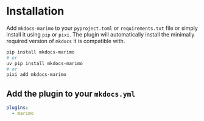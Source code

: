 # Installation

Add `mkdocs-marimo` to your `pyproject.toml` or `requirements.txt` file or simply install it using `pip` or `pixi`. The plugin will automatically install the minimally required version of `mkdocs` it is compatible with.

```bash
pip install mkdocs-marimo
# or
uv pip install mkdocs-marimo
# or
pixi add mkdocs-marimo
```

## Add the plugin to your `mkdocs.yml`

```yaml
plugins:
  - marimo
```

